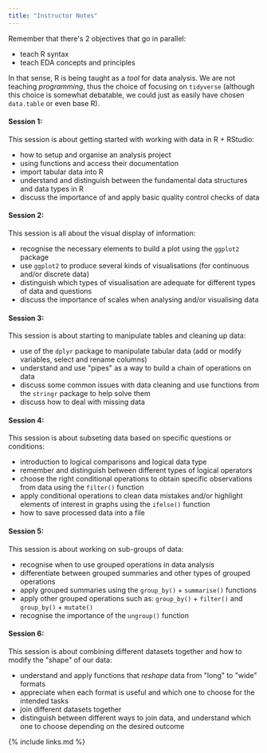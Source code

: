 ```yaml
---
title: "Instructor Notes"
---
```


Remember that there's 2 objectives that go in parallel: 

- teach R syntax
- teach EDA concepts and principles

In that sense, R is being taught as a _tool_ for data analysis. 
We are not teaching _programming_, thus the choice of focusing on `tidyverse`
(although this choice is somewhat debatable, we could just as easily have chosen 
`data.table` or even base R).


#### Session 1:

This session is about getting started with working with data in R + RStudio:

- how to setup and organise an analysis project
- using functions and access their documentation
- import tabular data into R
- understand and distinguish between the fundamental data structures and data types in R
- discuss the importance of and apply basic quality control checks of data


#### Session 2:

This session is all about the visual display of information:

- recognise the necessary elements to build a plot using the `ggplot2` package
- use `ggplot2` to produce several kinds of visualisations (for continuous and/or discrete data)
- distinguish which types of visualisation are adequate for different types of data and questions
- discuss the importance of scales when analysing and/or visualising data


#### Session 3:

This session is about starting to manipulate tables and cleaning up data:

- use of the `dplyr` package to manipulate tabular data (add or modify variables, select and rename columns)
- understand and use "pipes" as a way to build a chain of operations on data
- discuss some common issues with data cleaning and use functions from the `stringr` package to help solve them
- discuss how to deal with missing data


#### Session 4:

This session is about subseting data based on specific questions or conditions:

- introduction to logical comparisons and logical data type
- remember and distinguish between different types of logical operators
- choose the right conditional operations to obtain specific observations from data using the `filter()` function
- apply conditional operations to clean data mistakes and/or highlight elements of interest in graphs using the `ifelse()` function
- how to save processed data into a file


#### Session 5:

This session is about working on sub-groups of data:

- recognise when to use grouped operations in data analysis
- differentiate between grouped summaries and other types of grouped operations
- apply grouped summaries using the `group_by()` + `summarise()` functions
- apply other grouped operations such as: `group_by()` + `filter()` and `group_by()` + `mutate()`
- recognise the importance of the `ungroup()` function


#### Session 6:

This session is about combining different datasets together and how to modify the "shape" of our data:

- understand and apply functions that _reshape_ data from "long" to "wide" formats
- appreciate when each format is useful and which one to choose for the intended tasks
- join different datasets together
- distinguish between different ways to join data, and understand which one to choose depending on the desired outcome


{% include links.md %}
